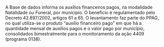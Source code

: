 A Base de dados informa os auxílios financeiros pagos, na modalidade Natalidade ou Funeral, por município. O benefício é regulamentado pelo Decreto 42.897/2002, artigos 61 a 65. O levantamento faz parte do PPAG, no qual utiliza-se o produto “auxílio financeiro pago” em que há a quantidade mensal de auxílios pagos e o valor pago por município, consolidados bimestralmente para o monitoramento da ação 4409 (programa 0138). 
